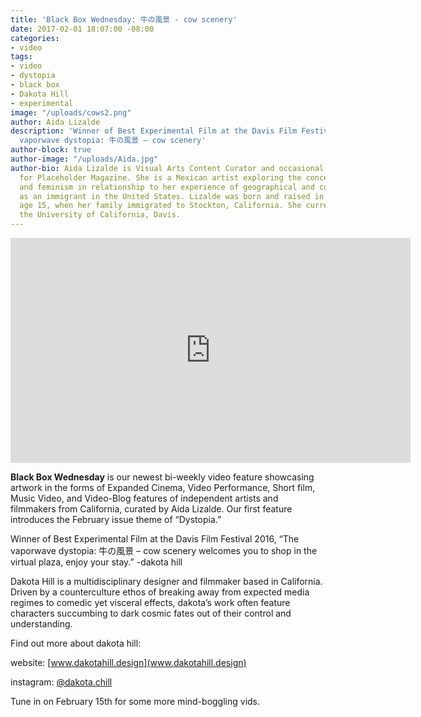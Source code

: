 ```yaml
---
title: 'Black Box Wednesday: 牛の風景 - cow scenery'
date: 2017-02-01 18:07:00 -08:00
categories:
- video
tags:
- video
- dystopia
- black box
- Dakota Hill
- experimental
image: "/uploads/cows2.png"
author: Aida Lizalde
description: 'Winner of Best Experimental Film at the Davis Film Festival 2016, “The
  vaporwave dystopia: 牛の風景 – cow scenery'
author-block: true
author-image: "/uploads/Aida.jpg"
author-bio: Aida Lizalde is Visual Arts Content Curator and occasional contributor
  for Placeholder Magazine. She is a Mexican artist exploring the concepts of identity
  and feminism in relationship to her experience of geographical and cultural-misplacement
  as an immigrant in the United States. Lizalde was born and raised in Mexico until
  age 15, when her family immigrated to Stockton, California. She currently attends
  the University of California, Davis.
---
```


<div class="flex-video"><iframe src="https://player.vimeo.com/video/154822956" width="640" height="360" frameborder="0" webkitallowfullscreen mozallowfullscreen allowfullscreen></iframe></div>

**Black Box Wednesday** is our newest bi-weekly video feature showcasing artwork in the forms of Expanded Cinema, Video Performance, Short film, Music Video, and Video-Blog features of independent artists and filmmakers from California, curated by Aida Lizalde. Our first feature introduces the February issue theme of “Dystopia.” 

Winner of Best Experimental Film at the Davis Film Festival 2016, “The vaporwave dystopia: 牛の風景 – cow scenery welcomes you to shop in the virtual plaza, enjoy your stay.” -dakota hill

Dakota Hill is a multidisciplinary designer and filmmaker based in California. Driven by a counterculture ethos of breaking away from expected media regimes to comedic yet visceral effects, dakota’s work often feature characters succumbing to dark cosmic fates out of their control and understanding.

Find out more about dakota hill:

website: [www.dakotahill.design](www.dakotahill.design)

instagram: [@dakota.chill](https://www.instagram.com/dakota.chill/)


Tune in on February 15th for some more mind-boggling vids. 
